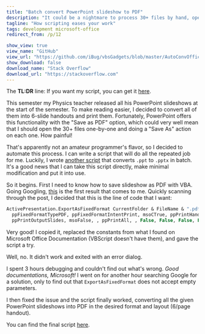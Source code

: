 ```yaml
---
title: "Batch convert PowerPoint slideshow to PDF"
description: "It could be a nightmare to process 30+ files by hand, opening each one and then saving as PDF. But that nightmare was bypassed, with a VBScript."
tagline: "How scripting eases your work"
tags: development microsoft-office
redirect_from: /p/12

show_view: true
view_name: "GitHub"
view_url: "https://github.com/iBug/vbsGadgets/blob/master/AutoConvOffice/MassConv_PPTX-PDF.vbs"
show_download: false
download_name: "Stack Overflow"
download_url: "https://stackoverflow.com"
---
```


The **TL:DR** line: If you want my script, you can get it [here][1].

This semester my Physics teacher released all his PowerPoint slideshows at the start of the semester.
To make reading easier, I decided to convert all of them into 6-slide handouts and print them.
Fortunately, PowerPoint offers this functionality with the "Save as PDF" option, which could very well mean that I should open the 30+ files one-by-one and doing a "Save As" action on each one.
How painful!

That's apparently not an amateur programmer's flavor, so I decided to automate this process. I can write a script that will do all the repeated job for me.
Luckily, I wrote [another script][1] that converts `.ppt` to `.pptx` in batch. It's a good news that I can take this script directly, make minimal modification and put it into use.

So it begins. First I need to know how to save slideshow as PDF with VBA.
Going Googling, [this][2] is the first result that comes to me.
Quickly scanning through the post, I decided that this is the line of code that I want:

```vb
ActivePresentation.ExportAsFixedFormat CurrentFolder & FileName & ".pdf", _
  ppFixedFormatTypePDF, ppFixedFormatIntentPrint, msoCTrue, ppPrintHandoutHorizontalFirst, _
  ppPrintOutputSlides, msoFalse, , ppPrintAll, , False, False, False, False, False
```

Very good! I copied it, replaced the constants from what I found on Microsoft Office Documentation (VBScript doesn't have them), and gave the script a try.

Well, no. It didn't work and exited with an error dialog.

I spent 3 hours debugging and couldn't find out what's wrong. *Good documentations, Microsoft!* I went on for another hour searching Google for a solution, only to find out that `ExportAsFixedFormat` does not accept empty parameters.

I then fixed the issue and the script finally worked, converting all the given PowerPoint slideshows into PDF in the desired format and layout (6/page handout).

You can find the final script [here][1].


  [1]: https://github.com/iBug/vbsGadgets/blob/master/AutoConvOffice/AutoConvPPTX.vbs
  [2]: https://www.thespreadsheetguru.com/the-code-vault/powerpoint-vba-save-presentation-as-pdf-in-same-folder
